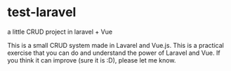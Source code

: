 # test-laravel
a little CRUD project in laravel + Vue


This is a small CRUD system made in Lavarel and Vue.js. This is a practical exercise that you can do and understand the power of Laravel and Vue. If you think it can improve (sure it is :D), please let me know.
